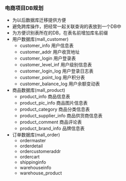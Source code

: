 ### 电商项目DB规划

- 为以后数据库迁移提供方便
- 避免跨库操作，把经常一起关联查询的表放到一个DB中
- 为方便识别表所在的DB，在表名前增加库名前缀
- 用户数据库(mall_customer)
  - customer_info 用户信息表
  - customer_addr  用户收货地址
  - customer_login  用户登录表
  - customer_level_inf 用户级别信息表
  - customer_login_log  用户登录日志表
  - customer_point_log  用户积分表
  - customer_balance_log  用户余额变动表
- 商品数据库(mall_product)
  - product_info  商品信息表
  - product_pic_info  商品图片信息表
  - product_category  商品分类信息表
  - product_supplier_info  商品供货商信息表
  - product_comment  商品评论表
  - product_brand_info  品牌信息表
- 订单数据库(mall_order)
  - ordermaster
  - orderdetail
  - ordercustomeraddr
  - ordercart
  - shippinginfo
  - warehouseinfo
  - warehouse_product
